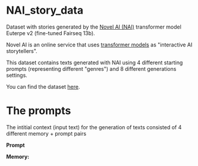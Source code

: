 # NAI_story_data
Dataset with stories generated by the [Novel AI (NAI)](https://novelai.net/#/) transformer model Euterpe v2 (fine-tuned Fairseq 13b).

Novel AI is an online service that uses [transformer models](https://en.wikipedia.org/wiki/Transformer_(machine_learning_model)) as "interactive AI storytellers".

This dataset contains texts generated with NAI using 4 different starting prompts (representing different "genres") and 8 different generations settings.

You can find the dataset [here]().

# The prompts
The intitial context (input text) for the generation of texts consisted of 4 different memory + prompt pairs

**Prompt**

**Memory:** 
